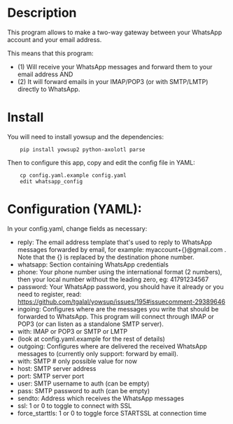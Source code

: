 # Description
This program allows to make a two-way gateway between your WhatsApp account
and your email address.

This means that this program:
 * (1) Will receive your WhatsApp messages and forward them to your email address
     AND
 * (2) It will forward emails in your IMAP/POP3 (or with SMTP/LMTP) directly to WhatsApp.

# Install
You will need to install yowsup and the dependencies:
```
    pip install yowsup2 python-axolotl parse
```

Then to configure this app, copy and edit the config file in YAML:
```
    cp config.yaml.example config.yaml
    edit whatsapp_config
```

# Configuration (YAML):
In your config.yaml, change fields as necessary:
 * reply: The email address template that's used to reply to WhatsApp messages
  forwarded by email, for example: myaccount+{}@gmail.com . Note that the {} is
  replaced by the destination phone number.
 * whatsapp: Section containing WhatsApp credentials
  * phone: Your phone number using the international format (2 numbers),
      then your local number without the leading zero, eg: 41791234567
  * password: Your WhatsApp password, you should have it already or you
      need to register, read:
          https://github.com/tgalal/yowsup/issues/195#issuecomment-29389646
 * ingoing: Configures where are the messages you write that should be forwarded to WhatsApp. This program will connect through IMAP or POP3 (or can listen as a standalone SMTP server).
  * with: IMAP or POP3 or SMTP or LMTP
  * (look at config.yaml.example for the rest of details)
 * outgoing: Configures where are delivered the received WhatsApp messages to (currently only support: forward by email).
  * with: SMTP # only possible value for now
  * host: SMTP server address
  * port: SMTP server port
  * user: SMTP username to auth (can be empty)
  * pass: SMTP password to auth (can be empty)
  * sendto: Address which receives the WhatsApp messages
  * ssl: 1 or 0 to toggle to connect with SSL
  * force_starttls: 1 or 0 to toggle force STARTSSL at connection time
